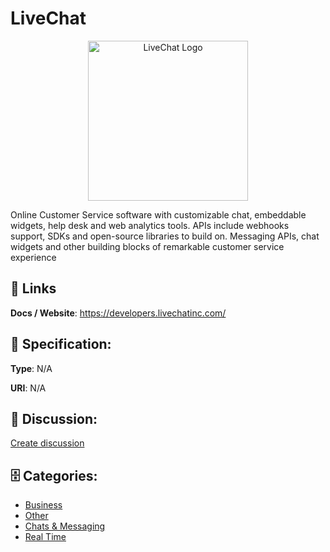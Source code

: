 # LiveChat
<p align="center">
    <img width="256" src="https://raw.githubusercontent.com/apis-list/apis-list/main/apis/livechat/logo_256x256.png" alt="LiveChat Logo"/>
</p>

Online Customer Service software with customizable chat, embeddable widgets, help desk and web analytics tools.  APIs include webhooks support, SDKs and open-source libraries to build on. Messaging APIs, chat widgets and other building blocks of remarkable customer service experience

##  🔗 Links
**Docs / Website**: https://developers.livechatinc.com/

## 🧬 Specification:
**Type**: N/A

**URI**: N/A

## 💬 Discussion:
[Create discussion](https://github.com/apis-list/apis-list/discussions/new)

## 🗄️ Categories:
- [Business](https://github.com/apis-list/apis-list#business)
- [Other](https://github.com/apis-list/apis-list#other)
- [Chats & Messaging](https://github.com/apis-list/apis-list#chats--messaging)
- [Real Time](https://github.com/apis-list/apis-list#real-time)



